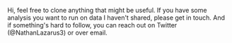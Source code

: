 Hi, feel free to clone anything that might be useful. If you have some analysis you want to run on data I haven't shared, please get in touch. And if something's hard to follow, you can reach out on Twitter (@NathanLazarus3) or over email.